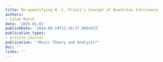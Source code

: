 ```yaml
---
title: Re-quantifying W. C. Printz’s Concept of Quantitas Intrinseca
authors:
- Caleb Mutch
date: '2025-01-01'
publishDate: '2024-09-19T12:19:27.995437Z'
publication_types:
- article-journal
publication: '*Music Theory and Analysis*'
doi: ''
links: ''
---
```

